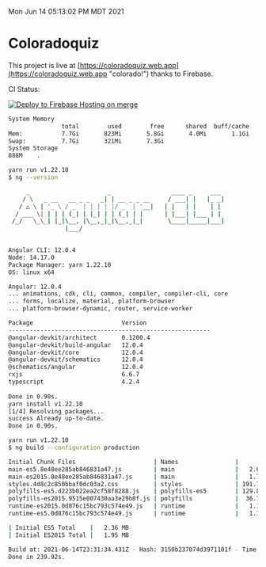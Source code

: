 Mon Jun 14 05:13:02 PM MDT 2021

# Coloradoquiz


This project is live at [https://coloradoquiz.web.app](https://coloradoquiz.web.app "colorado!") thanks to Firebase.

CI Status: 

[![Deploy to Firebase Hosting on merge](https://github.com/teamkushal/coloradoquiz/actions/workflows/firebase-hosting-merge.yml/badge.svg)](https://github.com/teamkushal/coloradoquiz/actions/workflows/firebase-hosting-merge.yml)

```bash
System Memory
               total        used        free      shared  buff/cache   available
Mem:           7.7Gi       823Mi       5.8Gi       4.0Mi       1.1Gi       6.6Gi
Swap:          7.7Gi       321Mi       7.3Gi
System Storage
888M	.
```
```bash
yarn run v1.22.10
$ ng --version

     _                      _                 ____ _     ___
    / \   _ __   __ _ _   _| | __ _ _ __     / ___| |   |_ _|
   / △ \ | '_ \ / _` | | | | |/ _` | '__|   | |   | |    | |
  / ___ \| | | | (_| | |_| | | (_| | |      | |___| |___ | |
 /_/   \_\_| |_|\__, |\__,_|_|\__,_|_|       \____|_____|___|
                |___/
    

Angular CLI: 12.0.4
Node: 14.17.0
Package Manager: yarn 1.22.10
OS: linux x64

Angular: 12.0.4
... animations, cdk, cli, common, compiler, compiler-cli, core
... forms, localize, material, platform-browser
... platform-browser-dynamic, router, service-worker

Package                         Version
---------------------------------------------------------
@angular-devkit/architect       0.1200.4
@angular-devkit/build-angular   12.0.4
@angular-devkit/core            12.0.4
@angular-devkit/schematics      12.0.4
@schematics/angular             12.0.4
rxjs                            6.6.7
typescript                      4.2.4
    
Done in 0.90s.
yarn install v1.22.10
[1/4] Resolving packages...
success Already up-to-date.
Done in 0.90s.
```
```bash
yarn run v1.22.10
$ ng build --configuration production

Initial Chunk Files                      | Names                |      Size
main-es5.8e48ee285ab846831a47.js         | main                 |   2.04 MB
main-es2015.8e48ee285ab846831a47.js      | main                 |   1.72 MB
styles.4d8c2c850bbaf0dc03a2.css          | styles               | 191.72 kB
polyfills-es5.d223b022ea2cf58f8288.js    | polyfills-es5        | 129.80 kB
polyfills-es2015.9515e007430aa3e29b0f.js | polyfills            |  36.72 kB
runtime-es2015.0d876c15bc793c574e49.js   | runtime              |   1.15 kB
runtime-es5.0d876c15bc793c574e49.js      | runtime              |   1.15 kB

| Initial ES5 Total    |   2.36 MB
| Initial ES2015 Total |   1.95 MB

Build at: 2021-06-14T23:31:34.431Z - Hash: 3150b237074d3971101f - Time: 234062ms
Done in 239.92s.
```
